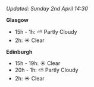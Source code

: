 *Updated: Sunday 2nd April 14:30*

**Glasgow**

* 15h - 1h: :partly_sunny: Partly Cloudy
* 2h: :sunny: Clear

**Edinburgh**

* 15h - 19h: :sunny: Clear
* 20h - 1h: :partly_sunny: Partly Cloudy
* 2h: :sunny: Clear
